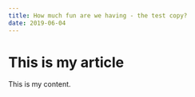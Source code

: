```yaml
---
title: How much fun are we having - the test copy?
date: 2019-06-04
---
```


# This is my article

This is my content.
